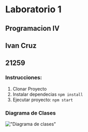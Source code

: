 # Laboratorio 1

## Programacion IV
## Ivan Cruz
## 21259

### Instrucciones:
1. Clonar Proyecto
2. Instalar dependecias
    `npm install`
3. Ejecutar proyecto:
    `npm start`

### Diagrama de Clases

!["Diagrama de clases"](https://app.genmymodel.com/api/projects/_WX6CMIoHEeyEl8nazkeVbw/diagrams/_WX6CM4oHEeyEl8nazkeVbw/svg)